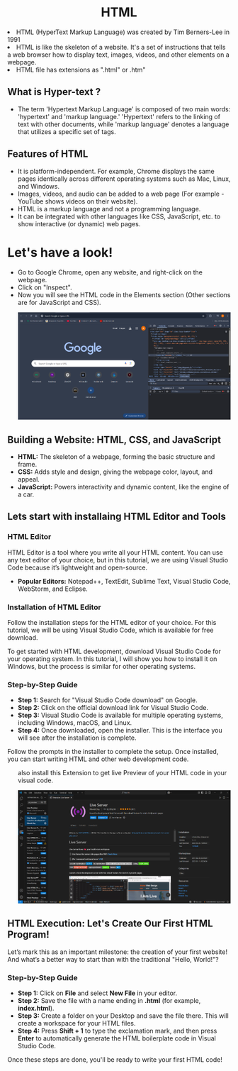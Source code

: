 <h1 align="center">HTML</h1>

<p>
  
  <li>HTML (HyperText Markup Language) was created by Tim Berners-Lee in 1991 </li>

  <li>HTML is like the skeleton of a website. It's a set of instructions that tells a web browser how to display text, images, videos, and other elements on a webpage. </li>

  <li>HTML file has extensions as ".html" or .htm"</li>

</p>
  <p>    
    <h2>What is Hyper-text ?</h2>
    <ul>
      <li>The term 'Hypertext Markup Language' is composed of two main words: 'hypertext' and 'markup language.' 'Hypertext' refers to the linking of text with other documents, while 'markup language' denotes a language that utilizes a specific set of tags.</li>  
    </ul>
  </p>

<p><h2>Features of HTML</h2>
  <ul>
    <li>It is platform-independent. For example, Chrome displays the same pages identically across different operating systems such as Mac, Linux, and Windows.</li>
    <li>Images, videos, and audio can be added to a web page (For example - YouTube shows videos on their website).</li>
    <li>HTML is a markup language and not a programming language.</li>
    <li>It can be integrated with other languages like CSS, JavaScript, etc. to show interactive (or dynamic) web pages.</li>
  </ul>
</p>

<h1>Let's have a look!</h1>
<ul>
  <li>Go to Google Chrome, open any website, and right-click on the webpage.</li>
  <li>Click on "Inspect".</li>
  <li>Now you will see the HTML code in the Elements section (Other sections are for JavaScript and CSS).</li>
    <p align="center">
      <img src="https://github.com/Aditya948351/Web_Dev/blob/main/uploads/Screenshot%202025-04-29%20194944.png?raw=true" alt="Inspect Screenshot" width="800"/>
    </p>
</ul>

<h2>Building a Website: HTML, CSS, and JavaScript</h2>
<ul>
  <li><strong>HTML:</strong> The skeleton of a webpage, forming the basic structure and frame.</li>
  <li><strong>CSS:</strong> Adds style and design, giving the webpage color, layout, and appeal.</li>
  <li><strong>JavaScript:</strong> Powers interactivity and dynamic content, like the engine of a car.</li>
</ul>

<h2>Lets start with installaing HTML Editor and Tools</h2>
<h3>HTML Editor</h3>
<p>HTML Editor is a tool where you write all your HTML content. You can use any text editor of your choice, but in this tutorial, we are using Visual Studio Code because it’s lightweight and open-source.</p>
<ul>
  <li><strong>Popular Editors:</strong> Notepad++, TextEdit, Sublime Text, Visual Studio Code, WebStorm, and Eclipse.</li>
</ul>

<h3>Installation of HTML Editor</h3>
<p>Follow the installation steps for the HTML editor of your choice. For this tutorial, we will be using Visual Studio Code, which is available for free download.</p>

<p>To get started with HTML development, download Visual Studio Code for your operating system. In this tutorial, I will show you how to install it on Windows, but the process is similar for other operating systems.</p>

<h3>Step-by-Step Guide</h3>
<ul>
  <li><strong>Step 1:</strong> Search for "Visual Studio Code download" on Google.</li>
  <li><strong>Step 2:</strong> Click on the official download link for Visual Studio Code.</li>
  <li><strong>Step 3:</strong> Visual Studio Code is available for multiple operating systems, including Windows, macOS, and Linux.</li>
  <li><strong>Step 4:</strong> Once downloaded, open the installer. This is the interface you will see after the installation is complete.</li>
</ul>

<p>Follow the prompts in the installer to complete the setup. Once installed, you can start writing HTML and other web development code.</p>

<ul>
  <p>also install this Extension to get live Preview of your HTML code in your visual code.</p>
  <p align="center">
    <img src="https://github.com/Aditya948351/Web_Dev/blob/main/uploads/Screenshot%202025-04-29%20203019.png?raw=true"/>
  </p>
</ul>

<h2>HTML Execution: Let's Create Our First HTML Program!</h2>
<p>Let’s mark this as an important milestone: the creation of your first website! And what’s a better way to start than with the traditional "Hello, World!"?</p>

<h3>Step-by-Step Guide</h3>
<ul>
  <li><strong>Step 1:</strong> Click on <strong>File</strong> and select <strong>New File</strong> in your editor.</li>
  <li><strong>Step 2:</strong> Save the file with a name ending in <strong>.html</strong> (for example, <strong>index.html</strong>).</li>
  <li><strong>Step 3:</strong> Create a folder on your Desktop and save the file there. This will create a workspace for your HTML files.</li>
  <li><strong>Step 4:</strong> Press <strong>Shift + 1</strong> to type the exclamation mark, and then press <strong>Enter</strong> to automatically generate the HTML boilerplate code in Visual Studio Code.</li>
</ul>

<p>Once these steps are done, you'll be ready to write your first HTML code!</p>

